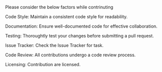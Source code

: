 Please consider the below factors while contrinuting

Code Style:
Maintain a consistent code style for readability.

Documentation:
Ensure well-documented code for effective collaboration.

Testing:
Thoroughtly test your changes before submitting a pull request.

Issue Tracker:
Check the Issue Tracker for task.

Code Review:
All contributions undergo a code review process.

Licensing:
Contribution are licensed.
